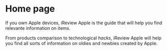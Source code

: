 # Home page

If you own Apple devices, iReview Apple is the guide that will help you find relevante information on items. 

From products comparison to technological *hacks*, iReview Apple will help you find all sorts of information on oldies and newbies created by Apple. 


